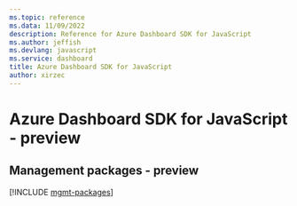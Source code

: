 ```yaml
---
ms.topic: reference
ms.data: 11/09/2022
description: Reference for Azure Dashboard SDK for JavaScript
ms.author: jeffish
ms.devlang: javascript
ms.service: dashboard
title: Azure Dashboard SDK for JavaScript
author: xirzec
---
```

# Azure Dashboard SDK for JavaScript - preview

## Management packages - preview
[!INCLUDE [mgmt-packages](dashboard-mgmt-index.md)]